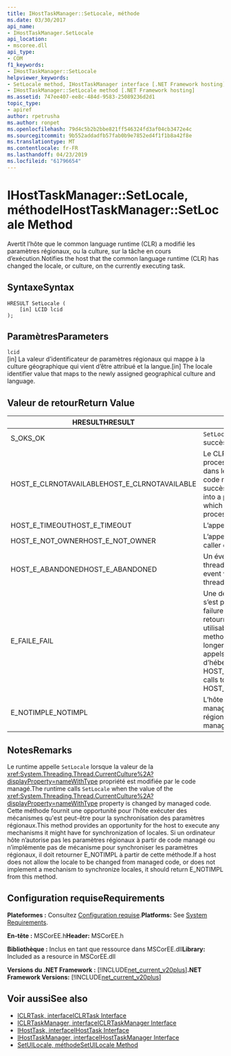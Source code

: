 ```yaml
---
title: IHostTaskManager::SetLocale, méthode
ms.date: 03/30/2017
api_name:
- IHostTaskManager.SetLocale
api_location:
- mscoree.dll
api_type:
- COM
f1_keywords:
- IHostTaskManager::SetLocale
helpviewer_keywords:
- SetLocale method, IHostTaskManager interface [.NET Framework hosting]
- IHostTaskManager::SetLocale method [.NET Framework hosting]
ms.assetid: 747ee407-ee8c-484d-9583-25089236d2d1
topic_type:
- apiref
author: rpetrusha
ms.author: ronpet
ms.openlocfilehash: 79d4c5b2b2bbe821ff546324fd3af04cb3472e4c
ms.sourcegitcommit: 9b552addadfb57fab0b9e7852ed4f1f1b8a42f8e
ms.translationtype: MT
ms.contentlocale: fr-FR
ms.lasthandoff: 04/23/2019
ms.locfileid: "61796654"
---
```

# <a name="ihosttaskmanagersetlocale-method"></a><span data-ttu-id="a342c-102">IHostTaskManager::SetLocale, méthode</span><span class="sxs-lookup"><span data-stu-id="a342c-102">IHostTaskManager::SetLocale Method</span></span>
<span data-ttu-id="a342c-103">Avertit l’hôte que le common language runtime (CLR) a modifié les paramètres régionaux, ou la culture, sur la tâche en cours d’exécution.</span><span class="sxs-lookup"><span data-stu-id="a342c-103">Notifies the host that the common language runtime (CLR) has changed the locale, or culture, on the currently executing task.</span></span>  
  
## <a name="syntax"></a><span data-ttu-id="a342c-104">Syntaxe</span><span class="sxs-lookup"><span data-stu-id="a342c-104">Syntax</span></span>  
  
```  
HRESULT SetLocale (  
    [in] LCID lcid  
);  
```  
  
## <a name="parameters"></a><span data-ttu-id="a342c-105">Paramètres</span><span class="sxs-lookup"><span data-stu-id="a342c-105">Parameters</span></span>  
 `lcid`  
 <span data-ttu-id="a342c-106">[in] La valeur d’identificateur de paramètres régionaux qui mappe à la culture géographique qui vient d’être attribué et la langue.</span><span class="sxs-lookup"><span data-stu-id="a342c-106">[in] The locale identifier value that maps to the newly assigned geographical culture and language.</span></span>  
  
## <a name="return-value"></a><span data-ttu-id="a342c-107">Valeur de retour</span><span class="sxs-lookup"><span data-stu-id="a342c-107">Return Value</span></span>  
  
|<span data-ttu-id="a342c-108">HRESULT</span><span class="sxs-lookup"><span data-stu-id="a342c-108">HRESULT</span></span>|<span data-ttu-id="a342c-109">Description</span><span class="sxs-lookup"><span data-stu-id="a342c-109">Description</span></span>|  
|-------------|-----------------|  
|<span data-ttu-id="a342c-110">S_OK</span><span class="sxs-lookup"><span data-stu-id="a342c-110">S_OK</span></span>|<span data-ttu-id="a342c-111">`SetLocale` retourné avec succès.</span><span class="sxs-lookup"><span data-stu-id="a342c-111">`SetLocale` returned successfully.</span></span>|  
|<span data-ttu-id="a342c-112">HOST_E_CLRNOTAVAILABLE</span><span class="sxs-lookup"><span data-stu-id="a342c-112">HOST_E_CLRNOTAVAILABLE</span></span>|<span data-ttu-id="a342c-113">Le CLR n’a pas été chargé dans un processus ou le CLR est dans un état dans lequel il ne peut pas exécuter le code managé ou traiter l’appel avec succès.</span><span class="sxs-lookup"><span data-stu-id="a342c-113">The CLR has not been loaded into a process, or the CLR is in a state in which it cannot run managed code or process the call successfully.</span></span>|  
|<span data-ttu-id="a342c-114">HOST_E_TIMEOUT</span><span class="sxs-lookup"><span data-stu-id="a342c-114">HOST_E_TIMEOUT</span></span>|<span data-ttu-id="a342c-115">L’appel a expiré.</span><span class="sxs-lookup"><span data-stu-id="a342c-115">The call timed out.</span></span>|  
|<span data-ttu-id="a342c-116">HOST_E_NOT_OWNER</span><span class="sxs-lookup"><span data-stu-id="a342c-116">HOST_E_NOT_OWNER</span></span>|<span data-ttu-id="a342c-117">L’appelant ne possède pas le verrou.</span><span class="sxs-lookup"><span data-stu-id="a342c-117">The caller does not own the lock.</span></span>|  
|<span data-ttu-id="a342c-118">HOST_E_ABANDONED</span><span class="sxs-lookup"><span data-stu-id="a342c-118">HOST_E_ABANDONED</span></span>|<span data-ttu-id="a342c-119">Un événement a été annulé alors qu’un thread bloqué ou Fibre l’attendait.</span><span class="sxs-lookup"><span data-stu-id="a342c-119">An event was canceled while a blocked thread or fiber was waiting on it.</span></span>|  
|<span data-ttu-id="a342c-120">E_FAIL</span><span class="sxs-lookup"><span data-stu-id="a342c-120">E_FAIL</span></span>|<span data-ttu-id="a342c-121">Une défaillance catastrophique inconnue s’est produite.</span><span class="sxs-lookup"><span data-stu-id="a342c-121">An unknown catastrophic failure occurred.</span></span> <span data-ttu-id="a342c-122">Lorsqu’une méthode retourne E_FAIL, le CLR n’est plus utilisable au sein du processus.</span><span class="sxs-lookup"><span data-stu-id="a342c-122">When a method returns E_FAIL, the CLR is no longer usable within the process.</span></span> <span data-ttu-id="a342c-123">Les appels suivants aux méthodes d’hébergement retournent HOST_E_CLRNOTAVAILABLE.</span><span class="sxs-lookup"><span data-stu-id="a342c-123">Subsequent calls to hosting methods return HOST_E_CLRNOTAVAILABLE.</span></span>|  
|<span data-ttu-id="a342c-124">E_NOTIMPL</span><span class="sxs-lookup"><span data-stu-id="a342c-124">E_NOTIMPL</span></span>|<span data-ttu-id="a342c-125">L’hôte n’autorise pas de code utilisateur managé de modifier les paramètres régionaux.</span><span class="sxs-lookup"><span data-stu-id="a342c-125">The host does not allow managed user code to modify the locale.</span></span>|  
  
## <a name="remarks"></a><span data-ttu-id="a342c-126">Notes</span><span class="sxs-lookup"><span data-stu-id="a342c-126">Remarks</span></span>  
 <span data-ttu-id="a342c-127">Le runtime appelle `SetLocale` lorsque la valeur de la <xref:System.Threading.Thread.CurrentCulture%2A?displayProperty=nameWithType> propriété est modifiée par le code managé.</span><span class="sxs-lookup"><span data-stu-id="a342c-127">The runtime calls `SetLocale` when the value of the <xref:System.Threading.Thread.CurrentCulture%2A?displayProperty=nameWithType> property is changed by managed code.</span></span> <span data-ttu-id="a342c-128">Cette méthode fournit une opportunité pour l’hôte exécuter des mécanismes qu'est peut-être pour la synchronisation des paramètres régionaux.</span><span class="sxs-lookup"><span data-stu-id="a342c-128">This method provides an opportunity for the host to execute any mechanisms it might have for synchronization of locales.</span></span> <span data-ttu-id="a342c-129">Si un ordinateur hôte n’autorise pas les paramètres régionaux à partir de code managé ou n’implémente pas de mécanisme pour synchroniser les paramètres régionaux, il doit retourner E_NOTIMPL à partir de cette méthode.</span><span class="sxs-lookup"><span data-stu-id="a342c-129">If a host does not allow the locale to be changed from managed code, or does not implement a mechanism to synchronize locales, it should return E_NOTIMPL from this method.</span></span>  
  
## <a name="requirements"></a><span data-ttu-id="a342c-130">Configuration requise</span><span class="sxs-lookup"><span data-stu-id="a342c-130">Requirements</span></span>  
 <span data-ttu-id="a342c-131">**Plateformes :** Consultez [Configuration requise](../../../../docs/framework/get-started/system-requirements.md).</span><span class="sxs-lookup"><span data-stu-id="a342c-131">**Platforms:** See [System Requirements](../../../../docs/framework/get-started/system-requirements.md).</span></span>  
  
 <span data-ttu-id="a342c-132">**En-tête :** MSCorEE.h</span><span class="sxs-lookup"><span data-stu-id="a342c-132">**Header:** MSCorEE.h</span></span>  
  
 <span data-ttu-id="a342c-133">**Bibliothèque :** Inclus en tant que ressource dans MSCorEE.dll</span><span class="sxs-lookup"><span data-stu-id="a342c-133">**Library:** Included as a resource in MSCorEE.dll</span></span>  
  
 <span data-ttu-id="a342c-134">**Versions du .NET Framework :** [!INCLUDE[net_current_v20plus](../../../../includes/net-current-v20plus-md.md)]</span><span class="sxs-lookup"><span data-stu-id="a342c-134">**.NET Framework Versions:** [!INCLUDE[net_current_v20plus](../../../../includes/net-current-v20plus-md.md)]</span></span>  
  
## <a name="see-also"></a><span data-ttu-id="a342c-135">Voir aussi</span><span class="sxs-lookup"><span data-stu-id="a342c-135">See also</span></span>

- [<span data-ttu-id="a342c-136">ICLRTask, interface</span><span class="sxs-lookup"><span data-stu-id="a342c-136">ICLRTask Interface</span></span>](../../../../docs/framework/unmanaged-api/hosting/iclrtask-interface.md)
- [<span data-ttu-id="a342c-137">ICLRTaskManager, interface</span><span class="sxs-lookup"><span data-stu-id="a342c-137">ICLRTaskManager Interface</span></span>](../../../../docs/framework/unmanaged-api/hosting/iclrtaskmanager-interface.md)
- [<span data-ttu-id="a342c-138">IHostTask, interface</span><span class="sxs-lookup"><span data-stu-id="a342c-138">IHostTask Interface</span></span>](../../../../docs/framework/unmanaged-api/hosting/ihosttask-interface.md)
- [<span data-ttu-id="a342c-139">IHostTaskManager, interface</span><span class="sxs-lookup"><span data-stu-id="a342c-139">IHostTaskManager Interface</span></span>](../../../../docs/framework/unmanaged-api/hosting/ihosttaskmanager-interface.md)
- [<span data-ttu-id="a342c-140">SetUILocale, méthode</span><span class="sxs-lookup"><span data-stu-id="a342c-140">SetUILocale Method</span></span>](../../../../docs/framework/unmanaged-api/hosting/ihosttaskmanager-setuilocale-method.md)
